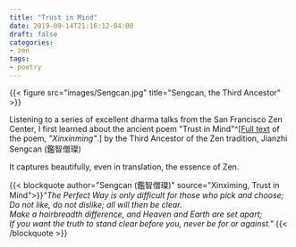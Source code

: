 ```yaml
---
title: "Trust in Mind"
date: 2019-09-14T21:16:12-04:00
draft: false
categories:
- zen
tags:
- poetry
---
```

{{< figure src="images/Sengcan.jpg" title="Sengcan, the Third Ancestor" >}}

Listening to a series of excellent dharma talks from the San Francisco Zen Center, I first learned about the ancient poem "Trust in Mind"^[[Full text](https://terebess.hu/english/hsin.html) of the poem, _"Xinxinming"_.] by the Third Ancestor of the Zen tradition, Jianzhi Sengcan (鑑智僧璨)

<!-- more -->

It captures beautifully, even in translation, the essence of Zen.

{{< blockquote author="Sengcan (鑑智僧璨)" source="Xinximing, Trust in Mind">}}_"The Perfect Way is only difficult for those who pick and choose;<br>
Do not like, do not dislike; all will then be clear.<br>
Make a hairbreadth difference, and Heaven and Earth are set apart;<br>
If you want the truth to stand clear before you, never be for or against."_
{{< /blockquote >}}
